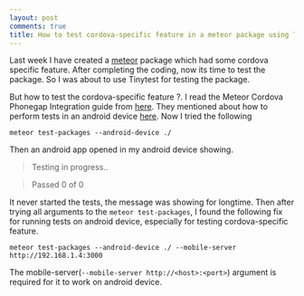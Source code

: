 ```yaml
---
layout: post
comments: true
title: How to test cordova-specific feature in a meteor package using Tinytest on Android device.
---
```


Last week I have created a [meteor](http://meteor.com/) package which had some cordova specific feature. After completing the coding, now its time to test the package.
So I was about to use Tinytest for testing the package.

But how to test the cordova-specific feature ?.
I read the Meteor Cordova Phonegap Integration guide from [here](https://github.com/meteor/meteor/wiki/Meteor-Cordova-Phonegap-integration). They mentioned about how to perform tests in an android device [here](https://github.com/meteor/meteor/wiki/Meteor-Cordova-Phonegap-integration#testing). Now I tried the following

```
meteor test-packages --android-device ./
```

Then an android app opened in my android device showing.

> Testing in progress..

> Passed 0 of 0

It never started the tests, the message was showing for longtime. Then after trying all arguments to the `meteor test-packages`, I found the following fix for running tests on android device, especially for testing cordova-specific feature.

```
meteor test-packages --android-device ./ --mobile-server http://192.168.1.4:3000

```

The mobile-server(`--mobile-server http://<host>:<port>`) argument is required for it to work on android device.
